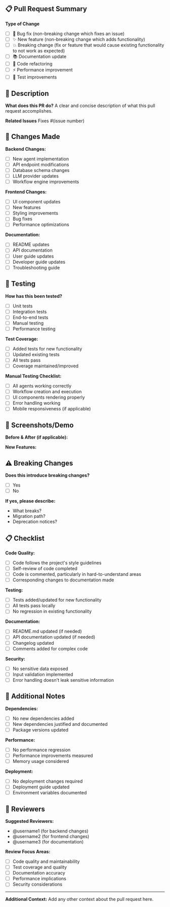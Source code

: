 ## 📋 Pull Request Summary

**Type of Change**
- [ ] 🐛 Bug fix (non-breaking change which fixes an issue)
- [ ] ✨ New feature (non-breaking change which adds functionality)
- [ ] 💥 Breaking change (fix or feature that would cause existing functionality to not work as expected)
- [ ] 📚 Documentation update
- [ ] 🔧 Code refactoring
- [ ] ⚡ Performance improvement
- [ ] 🧪 Test improvements

## 🎯 Description

**What does this PR do?**
A clear and concise description of what this pull request accomplishes.

**Related Issues**
Fixes #(issue number)

## 🔬 Changes Made

**Backend Changes:**
- [ ] New agent implementation
- [ ] API endpoint modifications
- [ ] Database schema changes
- [ ] LLM provider updates
- [ ] Workflow engine improvements

**Frontend Changes:**
- [ ] UI component updates
- [ ] New features
- [ ] Styling improvements
- [ ] Bug fixes
- [ ] Performance optimizations

**Documentation:**
- [ ] README updates
- [ ] API documentation
- [ ] User guide updates
- [ ] Developer guide updates
- [ ] Troubleshooting guide

## 🧪 Testing

**How has this been tested?**
- [ ] Unit tests
- [ ] Integration tests
- [ ] End-to-end tests
- [ ] Manual testing
- [ ] Performance testing

**Test Coverage:**
- [ ] Added tests for new functionality
- [ ] Updated existing tests
- [ ] All tests pass
- [ ] Coverage maintained/improved

**Manual Testing Checklist:**
- [ ] All agents working correctly
- [ ] Workflow creation and execution
- [ ] UI components rendering properly
- [ ] Error handling working
- [ ] Mobile responsiveness (if applicable)

## 📱 Screenshots/Demo

**Before & After (if applicable):**
<!-- Add screenshots or GIFs showing the changes -->

**New Features:**
<!-- Show new functionality in action -->

## ⚠️ Breaking Changes

**Does this introduce breaking changes?**
- [ ] Yes
- [ ] No

**If yes, please describe:**
- What breaks?
- Migration path?
- Deprecation notices?

## 📋 Checklist

**Code Quality:**
- [ ] Code follows the project's style guidelines
- [ ] Self-review of code completed
- [ ] Code is commented, particularly in hard-to-understand areas
- [ ] Corresponding changes to documentation made

**Testing:**
- [ ] Tests added/updated for new functionality
- [ ] All tests pass locally
- [ ] No regression in existing functionality

**Documentation:**
- [ ] README.md updated (if needed)
- [ ] API documentation updated (if needed)
- [ ] Changelog updated
- [ ] Comments added for complex code

**Security:**
- [ ] No sensitive data exposed
- [ ] Input validation implemented
- [ ] Error handling doesn't leak sensitive information

## 🔗 Additional Notes

**Dependencies:**
- [ ] No new dependencies added
- [ ] New dependencies justified and documented
- [ ] Package versions updated

**Performance:**
- [ ] No performance regression
- [ ] Performance improvements measured
- [ ] Memory usage considered

**Deployment:**
- [ ] No deployment changes required
- [ ] Deployment guide updated
- [ ] Environment variables documented

## 👥 Reviewers

**Suggested Reviewers:**
- @username1 (for backend changes)
- @username2 (for frontend changes)
- @username3 (for documentation)

**Review Focus Areas:**
- [ ] Code quality and maintainability
- [ ] Test coverage and quality
- [ ] Documentation accuracy
- [ ] Performance implications
- [ ] Security considerations

---

**Additional Context:**
Add any other context about the pull request here.